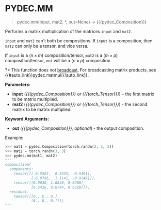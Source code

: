 # PYDEC.MM
> pydec.mm(input, mat2, *, out=None) →  {{{pydec_Composition}}}

Performs a matrix multiplication of the matrices `input` and `mat2`.

`input` and `mat2` can't both be compositions. If `input` is a composition, then `mat2` can only be a tensor, and vice versa.

If `input` is a $(n\times m)$ composition/tensor, `mat2` is a $(m\times p)$ composition/tensor, `out` will be a $(n\times p)$ composition.

?> This function does not [broadcast](https://pytorch.org/docs/stable/notes/broadcasting.html#broadcasting-semantics). For broadcasting matrix products, see {{#auto_link}}pydec.matmul{{/auto_link}}.


**Parameters:**

* **input** (*{{{pydec_Composition}}} or {{{torch_Tensor}}}*) – the first matrix to be matrix multiplied.
* **mat2** (*{{{pydec_Composition}}} or {{{torch_Tensor}}}*) - the second matrix to be matrix multiplied.

**Keyword Arguments:**
* **out** (*{{{pydec_Composition}}}, optional*) - the output composition.


Example:
```python
>>> mat1 = pydec.Composition(torch.randn(2, 2, 3))
>>> mat2 = torch.randn(3, 3)
>>> pydec.mm(mat1, mat2)
"""
composition{
  components:
    tensor([[-0.5583,  0.5535, -0.5491],
            [-0.8766,  1.1141, -0.9149]]),
    tensor([[0.0630, 1.0846, 0.6208],
            [0.6416, 0.0794, 0.6329]]),
  residual:
    tensor([[0., 0., 0.],
            [0., 0., 0.]])}
"""
```
